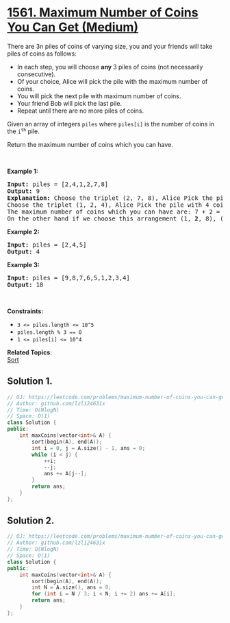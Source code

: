 # [1561. Maximum Number of Coins You Can Get (Medium)](https://leetcode.com/problems/maximum-number-of-coins-you-can-get/)

<p>There are 3n&nbsp;piles of coins of&nbsp;varying size, you and your friends will take piles of coins as follows:</p>

<ul>
	<li>In each step, you will choose <strong>any&nbsp;</strong>3 piles of coins (not necessarily consecutive).</li>
	<li>Of your choice,&nbsp;Alice&nbsp;will pick&nbsp;the pile with the maximum number of coins.</li>
	<li>You will pick the next pile with maximum number of coins.</li>
	<li>Your friend Bob will pick the last pile.</li>
	<li>Repeat&nbsp;until&nbsp;there are no more piles of coins.</li>
</ul>

<p>Given an array of integers <code>piles</code>&nbsp;where <code>piles[i]</code> is the number of coins in the <code>i<sup>th</sup></code> pile.</p>

<p>Return the maximum number of coins which you can have.</p>

<p>&nbsp;</p>
<p><strong>Example 1:</strong></p>

<pre><strong>Input:</strong> piles = [2,4,1,2,7,8]
<strong>Output:</strong> 9
<strong>Explanation: </strong>Choose the triplet (2, 7, 8), Alice Pick the pile with 8 coins, you the pile with <strong>7</strong> coins and Bob the last one.
Choose the triplet (1, 2, 4), Alice Pick the pile with 4 coins, you the pile with <strong>2</strong> coins and Bob the last one.
The maximum number of coins which you can have are: 7 + 2 = 9.
On the other hand if we choose this arrangement (1, <strong>2</strong>, 8), (2, <strong>4</strong>, 7) you only get 2 + 4 = 6 coins which is not optimal.
</pre>

<p><strong>Example 2:</strong></p>

<pre><strong>Input:</strong> piles = [2,4,5]
<strong>Output:</strong> 4
</pre>

<p><strong>Example 3:</strong></p>

<pre><strong>Input:</strong> piles = [9,8,7,6,5,1,2,3,4]
<strong>Output:</strong> 18
</pre>

<p>&nbsp;</p>
<p><strong>Constraints:</strong></p>

<ul>
	<li><code>3 &lt;= piles.length &lt;= 10^5</code></li>
	<li><code>piles.length % 3 == 0</code></li>
	<li><code>1 &lt;= piles[i] &lt;= 10^4</code></li>
</ul>


**Related Topics**:  
[Sort](https://leetcode.com/tag/sort/)

## Solution 1.

```cpp
// OJ: https://leetcode.com/problems/maximum-number-of-coins-you-can-get/
// Author: github.com/lzl124631x
// Time: O(NlogN)
// Space: O(1)
class Solution {
public:
    int maxCoins(vector<int>& A) {
        sort(begin(A), end(A));
        int i = 0, j = A.size() - 1, ans = 0;
        while (i < j) {
            ++i;
            --j;
            ans += A[j--];
        }
        return ans;
    }
};
```

## Solution 2.

```cpp
// OJ: https://leetcode.com/problems/maximum-number-of-coins-you-can-get/
// Author: github.com/lzl124631x
// Time: O(NlogN)
// Space: O(1)
class Solution {
public:
    int maxCoins(vector<int>& A) {
        sort(begin(A), end(A));
        int N = A.size(), ans = 0;
        for (int i = N / 3; i < N; i += 2) ans += A[i];
        return ans;
    }
};
```